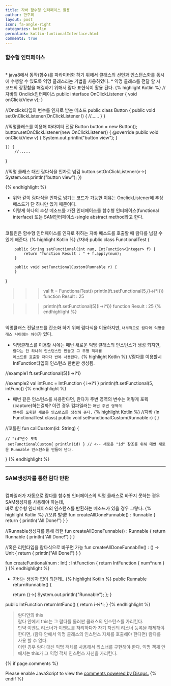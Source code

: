 ```yaml
---
title: 자바 함수형 인터페이스 활용
author: 한주희
layout: post
icon: fa-angle-right
categories: kotlin
permalink: kotlin-funtionalInterface.html
comments: true
---
```

### 함수형 인터페이스
<br>
* java8에서 동작(함수)를 파라미터화 하기 위해서 클래스의 선언과 인스턴스화를 동시에 수행할 수 있도록 익명 클래스라는 기법을 사용하였다.
* 익명 클래스를 전달 할 시 코드의 장황함을 해결하기 위해서 람다 표현식이 활용 된다.
{% highlight Kotlin %}
//자바의 Onclick인터페이스
public interface OnClickListener {
    void onClick(View v);
}

//Onclick타입의 변수를 인자로 받는 메소드
public class Button {
    public void setOnClickListener(OnClickListener l) {
            //......
    }
}

//익명클래스를 이용해 파라미터 전달
Button button = new Button();
button.setOnClickListener(new OnClickListener() {
        @override
        public void onClick(View v) {
            System.out.println("button view");
        }

    }) {
        //.....
}


//익명 클래스 대신 람다식을 인자로 넘김
button.setOnClickListener(v->{ System.out.println("button view"); })

{% endhighlight %}
* 위와 같이 람다식을 인자로 넘기는 코드가 가능한 이유는 OnclickListener에 추상 메소드가 단 하나만 있기 때문이다.
* 이렇게 하나의 추상 메소드를 가진 인터페이스를 <span class="highlighter-rouge">함수형 인터페이스(functional interface)</span> 또는 <span class="highlighter-rouge">SAM인터페이스-single abstract method</span>라고 한다.

<br>코틀린은 함수형 인터페이스를 인자로 취하는 자바 메소드를 호출할 때 람다를 넘길 수 있게 해준다.
{% highlight Kotlin %}
//자바
public class FunctionalTest {

        public String setFunctional(int num, IntFunction<Integer> f) {
            return "function Result : " + f.apply(num);
        }

        public void setFunctionalCustom(Runnable r) {
        }
}

>>> val ft = FunctionalTest()
>>> println(ft.setFunctional(5,{i->i*i}))
function Result : 25

>>> println(ft.setFunctional(5){i->i*i})
function Result : 25
{% endhighlight %}

<br>익명클래스 전달코드를 간소화 하기 위해 람다식을 이용하지만, <code>내부적으로 람다와 익명클래스 사이에는 차이</code>가 있다.
* 익명클래스를 이용할 시에는 매번 새로운 익명 클래스의 인스턴스가 생성 되지만,
<br><code>람다는 단 하나의 인스턴스만 만들고 그 무명 객체를 메소드를 호출할 때마다 반복 사용한다.</code>
{% highlight Kotlin %}
//람다를 이용할시 IntFunction타입의 인스턴스 한번만 생성됨.

//example1
ft.setFunctional(5){i->i*i}



//example2
val intFunc = IntFunction { i->i*i }
println(ft.setFunctional(5, intFunc))
{% endhighlight %}

* 매번 같은 인스턴스를 사용한다면, 란다가 주변 영역의 변수는 어떻게 포획(capture)하는걸까? 이런 경우 컴파일러는 <code>매번 주변 영역의 변수를 포획한 새로운 인스턴스를 생성해 준다.</code>
{% highlight Kotlin %}
//자바 (In FunctionalTest class)
public void setFunctionalCustom(Runnable r) {
}

//코틀린
fun callCustom(id: String) {

    // "id"변수 포획
     setFunctionalCustom{ println(id) } // <-- 새로운 "id" 참조를 위해 매번 새로운 Runnable 인스턴스를 만들어 낸다.
}
{% endhighlight %}

---
### SAM생성자를 통한 람다 반환
<br>
컴파일러가 자동으로 람다를 함수형 인터페이스의 익명 클래스로 바꾸지 못하는 경우 SAM생성자를 사용해야 하는데,
<br>바로 함수형 인터페이스의 인스턴스를 반환하는 메소드가 있을 경우 그렇다.
{% highlight Kotlin %}
//오류 발생!
fun createAllDoneFunnable() : Runnable {
    return { println("All Done!") }
}

//Runnable생성자를 통해 리턴
fun createAllDoneFunnable() : Runnable {
    return Runnable { println("All Done!") }
}

//혹은 리턴타입을 람다식으로 바꾸면 가능
fun createAllDoneFunnabl1e() : () -> Unit {
    return { println("All Done!") }
}

fun createFuntional(num : Int) : IntFunction<Int> {
    return IntFunction { num*num }
}
{% endhighlight %}

* 자바는 생성자 없이 되던데..
{% highlight Kotlin %}
public Runnable returnRunnable() {

    return ()->{
        System.out.println("Runnable");
    };
}

public IntFunction<Integer> returnIntFunc() {
    return i->i*i;
}
{% endhighlight %}

> <span class="fontHighlight1">람다안의 this</span>
<br>람다 안에서 this는 그 람다를 둘러싼 클래스의 인스턴스를 가리킨다.
<br>만약 이벤트 리스너가 이벤트를 처리하다가 자기 자신의 리스너 등록을 해제해야 한다면, (람다 안에서 익명 클래스의 인스턴스 자체를 호출해야 한다면) 람다를 사용 할 수 없다.
<br>이런 경우 람다 대신 익명 객체를 사용해서 리스너를 구현해야 한다. 익명 객체 안에서는 this가 그 익명 객체 인스턴스 자신을 가리킨다.

{% if page.comments %}

<div id="disqus_thread"></div>
<script>

/**
*  RECOMMENDED CONFIGURATION VARIABLES: EDIT AND UNCOMMENT THE SECTION BELOW TO INSERT DYNAMIC VALUES FROM YOUR PLATFORM OR CMS.
*  LEARN WHY DEFINING THESE VARIABLES IS IMPORTANT: https://disqus.com/admin/universalcode/#configuration-variables*/
/*
var disqus_config = function () {
this.page.url = PAGE_URL;  // Replace PAGE_URL with your page's canonical URL variable
this.page.identifier = PAGE_IDENTIFIER; // Replace PAGE_IDENTIFIER with your page's unique identifier variable
};
*/
(function() { // DON'T EDIT BELOW THIS LINE
var d = document, s = d.createElement('script');
s.src = 'https://juhee-studynote.disqus.com/embed.js';
s.setAttribute('data-timestamp', +new Date());
(d.head || d.body).appendChild(s);
})();
</script>
<noscript>Please enable JavaScript to view the <a href="https://disqus.com/?ref_noscript">comments powered by Disqus.</a></noscript>
{% endif %}
